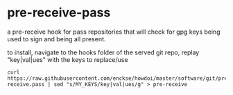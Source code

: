 pre-receive-pass
===

a pre-receive hook for pass repositories that will check for gpg keys being used to sign and being all present.

to install, navigate to the hooks folder of the served git repo, replay "key|val|ues" with the keys to replace/use
```
curl https://raw.githubusercontent.com/enckse/howdoi/master/software/git/pre-receive.pass | sed "s/MY_KEYS/key|val|ues/g" > pre-receive
```
